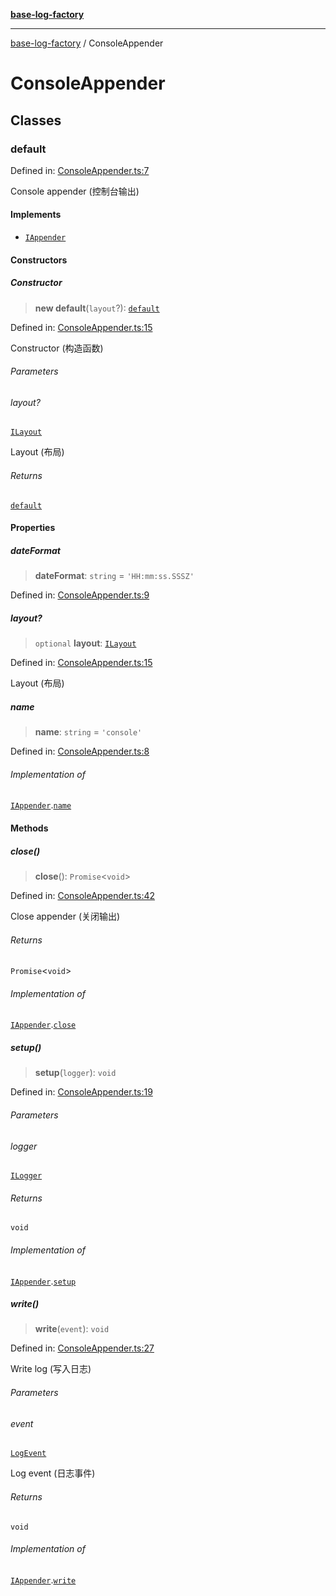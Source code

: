 [**base-log-factory**](index.md)

***

[base-log-factory](index.md) / ConsoleAppender

# ConsoleAppender

## Classes

### default

Defined in: [ConsoleAppender.ts:7](https://github.com/fengxinming/log-base/blob/f2c7f48e718176bca14e93c254777a3cb459e638/packages/base-log-factory/src/ConsoleAppender.ts#L7)

Console appender (控制台输出)

#### Implements

- [`IAppender`](typings.md#iappender)

#### Constructors

##### Constructor

> **new default**(`layout`?): [`default`](#default)

Defined in: [ConsoleAppender.ts:15](https://github.com/fengxinming/log-base/blob/f2c7f48e718176bca14e93c254777a3cb459e638/packages/base-log-factory/src/ConsoleAppender.ts#L15)

Constructor (构造函数)

###### Parameters

###### layout?

[`ILayout`](typings.md#ilayout)

Layout (布局)

###### Returns

[`default`](#default)

#### Properties

##### dateFormat

> **dateFormat**: `string` = `'HH:mm:ss.SSSZ'`

Defined in: [ConsoleAppender.ts:9](https://github.com/fengxinming/log-base/blob/f2c7f48e718176bca14e93c254777a3cb459e638/packages/base-log-factory/src/ConsoleAppender.ts#L9)

##### layout?

> `optional` **layout**: [`ILayout`](typings.md#ilayout)

Defined in: [ConsoleAppender.ts:15](https://github.com/fengxinming/log-base/blob/f2c7f48e718176bca14e93c254777a3cb459e638/packages/base-log-factory/src/ConsoleAppender.ts#L15)

Layout (布局)

##### name

> **name**: `string` = `'console'`

Defined in: [ConsoleAppender.ts:8](https://github.com/fengxinming/log-base/blob/f2c7f48e718176bca14e93c254777a3cb459e638/packages/base-log-factory/src/ConsoleAppender.ts#L8)

###### Implementation of

[`IAppender`](typings.md#iappender).[`name`](typings.md#iappender#name)

#### Methods

##### close()

> **close**(): `Promise`\<`void`\>

Defined in: [ConsoleAppender.ts:42](https://github.com/fengxinming/log-base/blob/f2c7f48e718176bca14e93c254777a3cb459e638/packages/base-log-factory/src/ConsoleAppender.ts#L42)

Close appender (关闭输出)

###### Returns

`Promise`\<`void`\>

###### Implementation of

[`IAppender`](typings.md#iappender).[`close`](typings.md#iappender#close)

##### setup()

> **setup**(`logger`): `void`

Defined in: [ConsoleAppender.ts:19](https://github.com/fengxinming/log-base/blob/f2c7f48e718176bca14e93c254777a3cb459e638/packages/base-log-factory/src/ConsoleAppender.ts#L19)

###### Parameters

###### logger

[`ILogger`](typings.md#ilogger)

###### Returns

`void`

###### Implementation of

[`IAppender`](typings.md#iappender).[`setup`](typings.md#iappender#setup)

##### write()

> **write**(`event`): `void`

Defined in: [ConsoleAppender.ts:27](https://github.com/fengxinming/log-base/blob/f2c7f48e718176bca14e93c254777a3cb459e638/packages/base-log-factory/src/ConsoleAppender.ts#L27)

Write log (写入日志)

###### Parameters

###### event

[`LogEvent`](typings.md#logevent)

Log event (日志事件)

###### Returns

`void`

###### Implementation of

[`IAppender`](typings.md#iappender).[`write`](typings.md#iappender#write)
